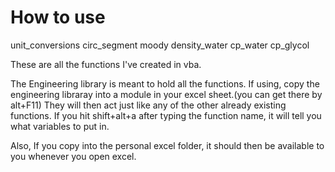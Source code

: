 How to use
================

unit_conversions
circ_segment
moody
density_water
cp_water
cp_glycol

These are all the functions I've created in vba.

The Engineering library is meant to hold all the functions. 
If using, copy the engineering libraray into a module in your excel sheet.(you can get there by alt+F11)
They will then act just like any of the other already existing functions.
If you hit shift+alt+a after typing the function name, it will tell you what variables to put in.

Also, If you copy into the personal excel folder, it should then be available to you whenever you open excel.
